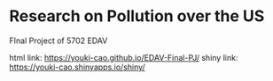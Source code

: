 # Research on Pollution over the US
FInal Project of 5702 EDAV

html link: https://youki-cao.github.io/EDAV-Final-PJ/
shiny link: https://youki-cao.shinyapps.io/shiny/
